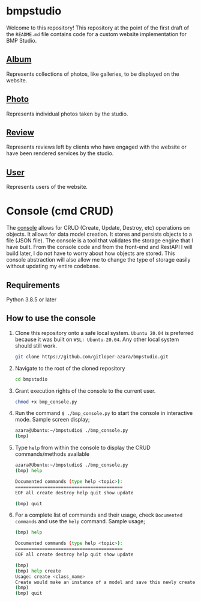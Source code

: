 # bmpstudio
Welcome to this repository! This repository at the point of the first draft of the `README.md` file contains code for a custom website implementation for BMP Studio.

##  [Album](https://github.com/gitloper-azara/bmpstudio/blob/ef8ac9b1c33c168bbfc22b8360029151d6285fea/models/album.py)
Represents collections of photos, like galleries, to be displayed on the website.

##  [Photo](https://github.com/gitloper-azara/bmpstudio/blob/ef8ac9b1c33c168bbfc22b8360029151d6285fea/models/photo.py)
Represents individual photos taken by the studio.

##  [Review](https://github.com/gitloper-azara/bmpstudio/blob/ef8ac9b1c33c168bbfc22b8360029151d6285fea/models/review.py)
Represents reviews left by clients who have engaged with the website or have been rendered services by the studio.

##  [User](https://github.com/gitloper-azara/bmpstudio/blob/ef8ac9b1c33c168bbfc22b8360029151d6285fea/models/user.py)
Represents users of the website.

# Console (cmd CRUD)
The [console](https://github.com/gitloper-azara/bmpstudio/blob/ef8ac9b1c33c168bbfc22b8360029151d6285fea/bmp_console.py) allows for CRUD (Create, Update, Destroy, etc) operations on objects. It allows for data model creation. It stores and persists objects to a file (JSON file). The console is a tool that validates the storage engine that I have built. From the console code and from the front-end and RestAPI I will build later, I do not have to worry about how objects are stored. This console abstraction will also allow me to change the type of storage easily without updating my entire codebase.

## Requirements
Python 3.8.5 or later

## How to use the console
1. Clone this repository onto a safe local system. `Ubuntu 20.04` is preferred because it was built on `WSL: Ubuntu-20.04`. Any other local system should still work.
    ```bash
    git clone https://github.com/gitloper-azara/bmpstudio.git
2. Navigate to the root of the cloned repository
    ```bash
    cd bmpstudio
3. Grant execution rights of the console to the current user.
    ```bash
    chmod +x bmp_console.py
4. Run the command `$ ./bmp_console.py` to start the console in interactive mode.
    Sample screen display;
    ```bash
    azara@Ubuntu:~/bmpstudio$ ./bmp_console.py
    (bmp)
5. Type `help` from within the console to display the CRUD commands/methods available
    ```bash
    azara@Ubuntu:~/bmpstudio$ ./bmp_console.py
    (bmp) help

    Documented commands (type help <topic>):
    ========================================
    EOF all create destroy help quit show update

    (bmp) quit
6. For a complete list of commands and their usage, check `Documented commands` and use the `help` command.
    Sample usage;
    ```bash
    (bmp) help

    Documented commands (type help <topic>):
    ========================================
    EOF all create destroy help quit show update

    (bmp)
    (bmp) help create
    Usage: create <class_name>
    Create would make an instance of a model and save this newly created instance to a JSON file.
    (bmp)
    (bmp) quit

